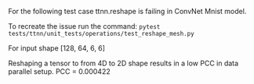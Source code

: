 For the following test case ttnn.reshape is failing in ConvNet Mnist model.

To recreate the issue run the command:
`pytest tests/ttnn/unit_tests/operations/test_reshape_mesh.py`

For input shape [128, 64, 6, 6]

Reshaping a tensor to from 4D to 2D shape results in a low PCC in data parallel setup. PCC = 0.000422
